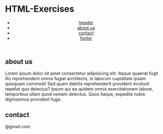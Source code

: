 # HTML-Exercises
<body>
<header id="main">
    <nav>
        <ul>
            <li><a href="#header">header</a></li>
            <li><a href="#about us">about us</a></li>
            <li><a href="#contact">contact</a></li>
            <li><a href="#footer">footer</a></li>
        </ul>
    </nav>
</header>   

<section  id="about us">
    <h1> about us</h1>
    <p>Lorem ipsum dolor sit amet consectetur adipisicing elit. Itaque quaerat fugit illo reprehenderit omnis fugiat architecto, in laborum cupiditate ipsam quisquam commodi! Sed quam debitis reprehenderit provident incidunt repellat quo delectus? Ipsum qui ea quidem omnis exercitationem labore, temporibus ullam quod veniam delectus. Quos itaque, expedita nobis dignissimos provident fuga.</p>
</section>
<section>
    <h1>contact</h1>
</section>

<footer>
    @gmail.com
</footer>

